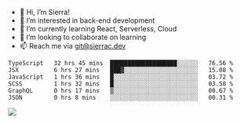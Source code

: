 - 👋 Hi, I’m Sierra!
- 👀 I’m interested in back-end development
- 🌱 I’m currently learning React, Serverless, Cloud
- 💞️ I’m looking to collaborate on learning
- 📫 Reach me via git@sierrac.dev

<!--START_SECTION:waka-->

```text
TypeScript   32 hrs 45 mins  ███████████████████░░░░░░   76.56 %
JSX          6 hrs 27 mins   ███▓░░░░░░░░░░░░░░░░░░░░░   15.08 %
JavaScript   1 hrs 36 mins   █░░░░░░░░░░░░░░░░░░░░░░░░   03.72 %
SCSS         1 hrs 32 mins   █░░░░░░░░░░░░░░░░░░░░░░░░   03.58 %
GraphQL      0 hrs 17 mins   ▒░░░░░░░░░░░░░░░░░░░░░░░░   00.67 %
JSON         0 hrs 8 mins    ░░░░░░░░░░░░░░░░░░░░░░░░░   00.31 %
```

<!--END_SECTION:waka-->


![](https://hit.yhype.me/github/profile?user_id=7351311)
